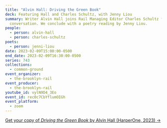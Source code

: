 ```yaml
---
title: "Alvin Hall: Driving the Green Book"
deck: Featuring Hall and Charles Schultz, with Jenny Liou
summary: Writer Alvin Hall joins Rail Managing Editor Charles Schultz for a
  conversation. We conclude with a poetry reading by Jenny Liou.
people:
  - person: alvin-hall
  - person: charles-schultz
poets:
  - person: jenni-liou
date: 2023-02-09T15:00:00-0500
end_date: 2023-02-09T16:30:00-0500
series: 743
collections:
  - common-ground
event_organizer:
  - the-brooklyn-rail
event_producer:
  - the-brooklyn-rail
youtube_id: vylN9D4_3Eo
event_id: rec0c7CbYflumOIGh
event_platform:
  - zoom
---
```

[G﻿et your copy of *Driving the Green Book* by Alvin Hall (HarperOne, 2023) →](https://www.harpercollins.com/products/driving-the-green-book-alvin-hall?variant=40490999316514)

[](https://www.harpercollins.com/products/driving-the-green-book-alvin-hall?variant=40490999316514)